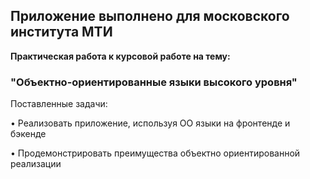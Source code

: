 ## Приложение выполнено для московского института МТИ

<b> Практическая работа к курсовой работе на тему:</b>

### "Объектно-ориентированные языки высокого уровня"

Поставленные задачи:

• Реализовать приложение, используя ОО языки на фронтенде и бэкенде

• Продемонстрировать преимущества объектно ориентированной реализации